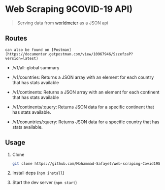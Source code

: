 # Web Scraping 9COVID-19 API)

> Serving data from [worldmeter](https://www.worldometers.info/coronavirus/) as a JSON api

## Routes

    can also be found on [Postman](https://documenter.getpostman.com/view/10967946/SzzefzaP?version=latest)

- /v1/all: global summary

- /v1/countries: Returns a JSON array with an element for each country that has stats available

- /v1/continents: Returns a JSON array with an element for each continent that has stats available

- /v1/continents/:query: Returns JSON data for a specific continent that has stats available.

- /v1/conuntries/:query: Returns JSON data for a specific country that has stats available.

## Usage

1. Clone

   ```bash
   git clone https://github.com/Mohammad-Safayet/web-scraping-Covid19Stats
   ```

2. Install deps (`npm install`)

3. Start the dev server (`npm start`)

